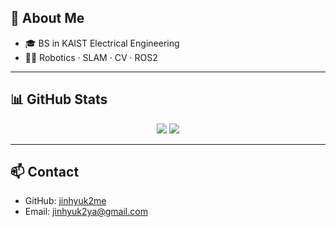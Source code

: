 <!-- About -->
## 👋 About Me
- 🎓 BS in KAIST Electrical Engineering
- 👨‍💻 Robotics · SLAM · CV · ROS2
---

<!-- GitHub Stats -->
## 📊 GitHub Stats
<p align="center">
  <img src="https://github-readme-stats.vercel.app/api?username=jinhyuk2me&show_icons=true&theme=tokyonight"/>
  <img src="https://github-readme-stats.vercel.app/api/top-langs/?username=jinhyuk2me&layout=compact&theme=tokyonight"/>
</p>

---

<!-- Contact -->
## 📫 Contact
- GitHub: [jinhyuk2me](https://github.com/jinhyuk2me)
- Email: jinhyuk2ya@gmail.com

